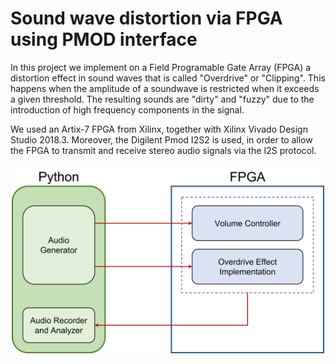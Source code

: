 # Sound wave distortion via FPGA using PMOD interface
In this project we implement on a Field Programable Gate Array (FPGA) a distortion effect in sound waves that is called "Overdrive" or "Clipping". This happens when the amplitude of a soundwave is restricted when it exceeds a given threshold. The resulting sounds are "dirty" and "fuzzy" due to the introduction of high frequency components in the signal.

We used an Artix-7 FPGA from Xilinx, together with Xilinx Vivado Design Studio 2018.3. Moreover, the Digilent Pmod I2S2 is used, in order to allow the FPGA to transmit and receive stereo audio signals via the I2S protocol.

<p align="center">
  <img src="MAPD_flowchart.png" width="500" />
</p>

